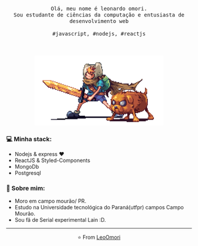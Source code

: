 <p align="center">
  <br>
  <br>
  <br>
  <samp>Olá, meu nome é leonardo omori.<br> Sou estudante de ciências da computação e entusiasta de desenvolvimento web<br><br>#javascript, #nodejs, #reactjs </samp>
  <br>
  <br>
  <br>
  <br>
  <img src="https://github.com/selimdoyranli/selimdoyranli/blob/master/preview.gif" width="350" />
</p>

### 💻 Minha stack:
- Nodejs & express ❤
- ReactJS & Styled-Components
- MongoDb
- Postgresql

### 👧 Sobre mim:
- Moro em campo mourão/ PR.
- Estudo na Universidade tecnológica do Paraná(utfpr) campos Campo Mourão.
- Sou fã de Serial experimental Lain :D.


------------
<p align="center">⭐️ From <a href="https://github.com/LeoOmori">LeoOmori</a></p>
